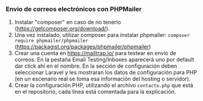 ### Envio de correos electrónicos con PHPMailer

1. Instalar "composer" en caso de no tenerlo (https://getcomposer.org/download/).
2. Una vez instalado, utilizar composer para instalar phpmailer: `composer require phpmailer/phpmailer` (https://packagist.org/packages/phpmailer/phpmailer)
3. Crear una cuenta en https://mailtrap.io/ para testear en envio de correos. En la pestaña Email Testing/Inboxes aparecerá uno por default dar click ahí en el nombre. En la sección de configuración deben seleccionar Laravel y les mostraran los datos de configuración para PHP (en un escenario real se toma esa información del hosting o servidor).
4. Crear la configuración PHP, utilizando el archivo `contacto.php` que está en el repositorio, cada línea está comentada para la explicación.
